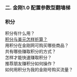 ### 二. 金刚1.0 配置参数型翻墙梯
### 积分
积分有什么用？<br>
[积分与美元怎样折算？](https//:a2zitpro.github.io/web/积分与美元怎样折算)<br>
用积分在金刚网可购买哪些商品？<br>
共有哪些赚取积分的方式？<br>
怎样才能快速赚取积分？<br>
推荐朋友赚积分如何操作？<br>
如何用积分为我的金刚号购买流量？<br>
